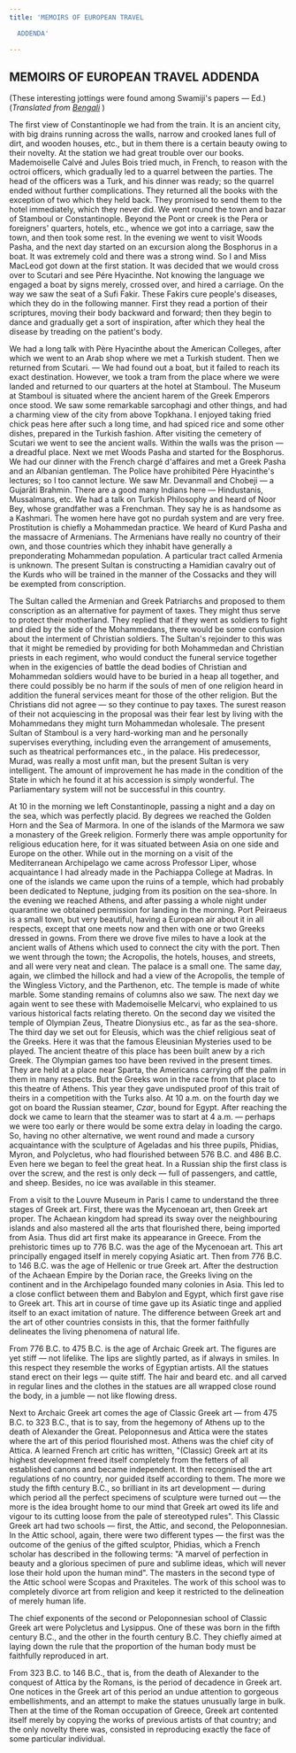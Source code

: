 ```yaml
---
title: 'MEMOIRS OF EUROPEAN TRAVEL

  ADDENDA'

---
```





  

## MEMOIRS OF EUROPEAN TRAVEL ADDENDA

(These interesting jottings were found among Swamiji's papers — Ed.)  
(*Translated from [Bengali](6108_addenda.pdf)* )

The first view of Constantinople we had from the train. It is an ancient
city, with big drains running across the walls, narrow and crooked lanes
full of dirt, and wooden houses, etc., but in them there is a certain
beauty owing to their novelty. At the station we had great trouble over
our books. Mademoiselle Calvé and Jules Bois tried much, in French, to
reason with the octroi officers, which gradually led to a quarrel
between the parties. The head of the officers was a Turk, and his dinner
was ready; so the quarrel ended without further complications. They
returned all the books with the exception of two which they held back.
They promised to send them to the hotel immediately, which they never
did. We went round the town and bazar of Stamboul or Constantinople.
Beyond the Pont or creek is the Pera or foreigners' quarters, hotels,
etc., whence we got into a carriage, saw the town, and then took some
rest. In the evening we went to visit Woods Pasha, and the next day
started on an excursion along the Bosphorus in a boat. It was extremely
cold and there was a strong wind. So I and Miss MacLeod got down at the
first station. It was decided that we would cross over to Scutari and
see Pére Hyacinthe. Not knowing the language we engaged a boat by signs
merely, crossed over, and hired a carriage. On the way we saw the seat
of a Sufi Fakir. These Fakirs cure people's diseases, which they do in
the following manner. First they read a portion of their scriptures,
moving their body backward and forward; then they begin to dance and
gradually get a sort of inspiration, after which they heal the disease
by treading on the patient's body.

We had a long talk with Père Hyacinthe about the American Colleges,
after which we went to an Arab shop where we met a Turkish student. Then
we returned from Scutari. — We had found out a boat, but it failed to
reach its exact destination. However, we took a tram from the place
where we were landed and returned to our quarters at the hotel at
Stamboul. The Museum at Stamboul is situated where the ancient harem of
the Greek Emperors once stood. We saw some remarkable sarcophagi and
other things, and had a charming view of the city from above Topkhana. I
enjoyed taking fried chick peas here after such a long time, and had
spiced rice and some other dishes, prepared in the Turkish fashion.
After visiting the cemetery of Scutari we went to see the ancient walls.
Within the walls was the prison — a dreadful place. Next we met Woods
Pasha and started for the Bosphorus. We had our dinner with the French
chargé d'affaires and met a Greek Pasha and an Albanian gentleman. The
Police have prohibited Père Hyacinthe's lectures; so I too cannot
lecture. We saw Mr. Devanmall and Chobeji — a Gujarāti Brahmin. There
are a good many Indians here — Hindustanis, Mussalmans, etc. We had a
talk on Turkish Philosophy and heard of Noor Bey, whose grandfather was
a Frenchman. They say he is as handsome as a Kashmari. The women here
have got no purdah system and are very free. Prostitution is chiefly a
Mohammedan practice. We heard of Kurd Pasha and the massacre of
Armenians. The Armenians have really no country of their own, and those
countries which they inhabit have generally a preponderating Mohammedan
population. A particular tract called Armenia is unknown. The present
Sultan is constructing a Hamidian cavalry out of the Kurds who will be
trained in the manner of the Cossacks and they will be exempted from
conscription.

The Sultan called the Armenian and Greek Patriarchs and proposed to them
conscription as an alternative for payment of taxes. They might thus
serve to protect their motherland. They replied that if they went as
soldiers to fight and died by the side of the Mohammedans, there would
be some confusion about the interment of Christian soldiers. The
Sultan's rejoinder to this was that it might be remedied by providing
for both Mohammedan and Christian priests in each regiment, who would
conduct the funeral service together when in the exigencies of battle
the dead bodies of Christian and Mohammedan soldiers would have to be
buried in a heap all together, and there could possibly be no harm if
the souls of men of one religion heard in addition the funeral services
meant for those of the other religion. But the Christians did not agree
— so they continue to pay taxes. The surest reason of their not
acquiescing in the proposal was their fear lest by living with the
Mohammedans they might turn Mohammedan wholesale. The present Sultan of
Stamboul is a very hard-working man and he personally supervises
everything, including even the arrangement of amusements, such as
theatrical performances etc., in the palace. His predecessor, Murad, was
really a most unfit man, but the present Sultan is very intelligent. The
amount of improvement he has made in the condition of the State in which
he found it at his accession is simply wonderful. The Parliamentary
system will not be successful in this country.

At 10 in the morning we left Constantinople, passing a night and a day
on the sea, which was perfectly placid. By degrees we reached the Golden
Horn and the Sea of Marmora. In one of the islands of the Marmora we saw
a monastery of the Greek religion. Formerly there was ample opportunity
for religious education here, for it was situated between Asia on one
side and Europe on the other. While out in the morning on a visit of the
Mediterranean Archipelago we came across Professor Liper, whose
acquaintance I had already made in the Pachiappa College at Madras. In
one of the islands we came upon the ruins of a temple, which had
probably been dedicated to Neptune, judging from its position on the
sea-shore. In the evening we reached Athens, and after passing a whole
night under quarantine we obtained permission for landing in the
morning. Port Peiraeus is a small town, but very beautiful, having a
European air about it in all respects, except that one meets now and
then with one or two Greeks dressed in gowns. From there we drove five
miles to have a look at the ancient walls of Athens which used to
connect the city with the port. Then we went through the town; the
Acropolis, the hotels, houses, and streets, and all were very neat and
clean. The palace is a small one. The same day, again, we climbed the
hillock and had a view of the Acropolis, the temple of the Wingless
Victory, and the Parthenon, etc. The temple is made of white marble.
Some standing remains of columns also we saw. The next day we again went
to see these with Mademoiselle Melcarvi, who explained to us various
historical facts relating thereto. On the second day we visited the
temple of Olympian Zeus, Theatre Dionysius etc., as far as the
sea-shore. The third day we set out for Eleusis, which was the chief
religious seat of the Greeks. Here it was that the famous Eleusinian
Mysteries used to be played. The ancient theatre of this place has been
built anew by a rich Greek. The Olympian games too have been revived in
the present times. They are held at a place near Sparta, the Americans
carrying off the palm in them in many respects. But the Greeks won in
the race from that place to this theatre of Athens. This year they gave
undisputed proof of this trait of theirs in a competition with the Turks
also. At 10 a.m. on the fourth day we got on board the Russian steamer,
*Czar*, bound for Egypt. After reaching the dock we came to learn that
the steamer was to start at 4 a.m. — perhaps we were too early or there
would be some extra delay in loading the cargo. So, having no other
alternative, we went round and made a cursory acquaintance with the
sculpture of Ageladas and his three pupils, Phidias, Myron, and
Polycletus, who had flourished between 576 B.C. and 486 B.C. Even here
we began to feel the great heat. In a Russian ship the first class is
over the screw, and the rest is only deck — full of passengers, and
cattle, and sheep. Besides, no ice was available in this steamer.

From a visit to the Louvre Museum in Paris I came to understand the
three stages of Greek art. First, there was the Mycenoean art, then
Greek art proper. The Achaean kingdom had spread its sway over the
neighbouring islands and also mastered all the arts that flourished
there, being imported from Asia. Thus did art first make its appearance
in Greece. From the prehistoric times up to 776 B.C. was the age of the
Mycenoean art. This art principally engaged itself in merely copying
Asiatic art. Then from 776 B.C. to 146 B.C. was the age of Hellenic or
true Greek art. After the destruction of the Achaean Empire by the
Dorian race, the Greeks living on the continent and in the Archipelago
founded many colonies in Asia. This led to a close conflict between them
and Babylon and Egypt, which first gave rise to Greek art. This art in
course of time gave up its Asiatic tinge and applied itself to an exact
imitation of nature. The difference between Greek art and the art of
other countries consists in this, that the former faithfully delineates
the living phenomena of natural life.

From 776 B.C. to 475 B.C. is the age of Archaic Greek art. The figures
are yet stiff — not lifelike. The lips are slightly parted, as if always
in smiles. In this respect they resemble the works of Egyptian artists.
All the statues stand erect on their legs — quite stiff. The hair and
beard etc. and all carved in regular lines and the clothes in the
statues are all wrapped close round the body, in a jumble — not like
flowing dress.

Next to Archaic Greek art comes the age of Classic Greek art — from 475
B.C. to 323 B.C., that is to say, from the hegemony of Athens up to the
death of Alexander the Great. Peloponnesus and Attica were the states
where the art of this period flourished most. Athens was the chief city
of Attica. A learned French art critic has written, "(Classic) Greek art
at its highest development freed itself completely from the fetters of
all established canons and became independent. It then recognised the
art regulations of no country, nor guided itself according to them. The
more we study the fifth century B.C., so brilliant in its art
development — during which period all the perfect specimens of sculpture
were turned out — the more is the idea brought home to our mind that
Greek art owed its life and vigour to its cutting loose from the pale of
stereotyped rules". This Classic Greek art had two schools — first, the
Attic, and second, the Peloponnesian. In the Attic school, again, there
were two different types — the first was the outcome of the genius of
the gifted sculptor, Phidias, which a French scholar has described in
the following terms: "A marvel of perfection in beauty and a glorious
specimen of pure and sublime ideas, which will never lose their hold
upon the human mind". The masters in the second type of the Attic school
were Scopas and Praxiteles. The work of this school was to completely
divorce art from religion and keep it restricted to the delineation of
merely human life.

The chief exponents of the second or Peloponnesian school of Classic
Greek art were Polycletus and Lysippus. One of these was born in the
fifth century B.C., and the other in the fourth century B.C. They
chiefly aimed at laying down the rule that the proportion of the human
body must be faithfully reproduced in art.

From 323 B.C. to 146 B.C., that is, from the death of Alexander to the
conquest of Attica by the Romans, is the period of decadence in Greek
art. One notices in the Greek art of this period an undue attention to
gorgeous embellishments, and an attempt to make the statues unusually
large in bulk. Then at the time of the Roman occupation of Greece, Greek
art contented itself merely by copying the works of previous artists of
that country; and the only novelty there was, consisted in reproducing
exactly the face of some particular individual.


